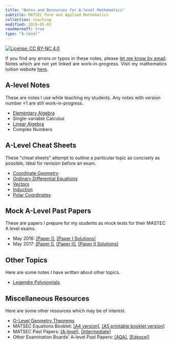 ```yaml
---
title: "Notes and Resources for A-level Mathematics"
subtitle: MATSEC Pure and Applied Mathematics
collection: teaching
modified: 2019-05-03
readmoreoff: true
type: "A-level"
---
```

[![License: CC BY-NC 4.0](https://img.shields.io/badge/License-CC%20BY--NC%204.0-lightgrey.svg)](https://creativecommons.org/licenses/by-nc/4.0/)

<p align="justify">
If you find any errors or typos in these notes, please <a href="mailto:luke@maths.com.mt" target="_blank">let me know by email</a>. Notes which are not yet linked are work-in-progress. Visit my mathematics tuition website <a href="https://maths.com.mt" target="_blank">here</a>.
</p>

## A-level Notes
These are notes I use while teaching my students. Any notes with version number <1 are still work-in-progress.
 - [Elementary Algebra]({{site.url}}/files/ea.pdf)
 - Single-variable Calculus
 - [Linear Algebra]({{site.url}}/files/la.pdf)
 - Complex Numbers

## A-Level Cheat Sheets
These "cheat sheets" attempt to outline a particular topic as concisely as possible, ideal for revision before an exam.
 - [Coordinate Geometry]({{site.url}}/files/coordinate_geometry.pdf)
 - [Ordinary Differential Equations]({{site.url}}/files/odes.pdf)
 - [Vectors]({{site.url}}/files/vectors.pdf)
 - [Induction]({{site.url}}/files/induction.pdf)
 - [Polar Coordinates]({{site.url}}/files/polar.pdf)

## Mock A-Level Past Papers
These are papers I prepare for my students as mock tests for their MASTEC A level exams.
 - May 2016: [[Paper I]]({{site.url}}/files/papers/2016_paper_1.pdf), [[Paper I Solutions]]({{site.url}}/files/papers/2016_paper_1_solutions.pdf)
 - May 2017: [[Paper I]]({{site.url}}/files/papers/2017_paper_1.pdf), [[Paper II]]({{site.url}}/files/papers/2017_paper_2.pdf), [[Paper II Solutions]]({{site.url}}/files/papers/2017_paper_2_solutions.pdf)

## Other Topics
Here are some notes I have written about other topics.
 - [Legendre Polynomials]({{site.url}}/files/legendre.pdf)

## Miscellaneous Resources
Here are some other resources which may be of interest.
 - [O-Level Geometry Theorems]({{site.url}}/files/geometry.pdf)
 - MATSEC Equations Booklet: [[A4 version]](https://maths.com.mt/assets/files/booklet.pdf), [[A5 printable booklet version]](https://maths.com.mt/assets/files/booklet-a5.pdf)
 - MATSEC Past Papers: [[A-level]](https://www.um.edu.mt/matsec/pastpapers/A/PURE), [[Intermediate]](https://www.um.edu.mt/matsec/pastpapers/I/PURE)
 - Other Examination Boards' A-level Past Papers: [[AQA]](http://www.aqa.org.uk/subjects/mathematics/as-and-a-level/mathematics-6360/past-papers-and-mark-schemes), [[Edexcel]](http://qualifications.pearson.com/en/support/support-topics/exams/past-papers.html?Qualification-Family=A-Level&Qualification-Subject=Mathematics%20(2008)&Status=Pearson-UK:Status%2FLive&Specification-Code=Pearson-UK:Specification-Code%2F9371)
